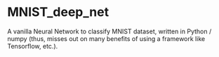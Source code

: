 # MNIST_deep_net

A vanilla Neural Network to classify MNIST dataset, written in Python / numpy (thus, misses out on many benefits of using a framework like Tensorflow, etc.).
